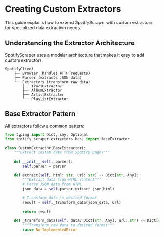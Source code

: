 # Creating Custom Extractors

This guide explains how to extend SpotifyScraper with custom extractors for specialized data extraction needs.

## Understanding the Extractor Architecture

SpotifyScraper uses a modular architecture that makes it easy to add custom extractors:

```
SpotifyClient
    ├── Browser (handles HTTP requests)
    ├── Parser (extracts JSON data)
    └── Extractors (transform raw data)
        ├── TrackExtractor
        ├── AlbumExtractor
        ├── ArtistExtractor
        └── PlaylistExtractor
```

## Base Extractor Pattern

All extractors follow a common pattern:

```python
from typing import Dict, Any, Optional
from spotify_scraper.extractors.base import BaseExtractor

class CustomExtractor(BaseExtractor):
    """Extract custom data from Spotify pages"""
    
    def __init__(self, parser):
        self.parser = parser
    
    def extract(self, html: str, url: str) -> Dict[str, Any]:
        """Extract data from HTML content"""
        # Parse JSON data from HTML
        json_data = self.parser.extract_json(html)
        
        # Transform data to desired format
        result = self._transform_data(json_data, url)
        
        return result
    
    def _transform_data(self, data: Dict[str, Any], url: str) -> Dict[str, Any]:
        """Transform raw data to desired format"""
        raise NotImplementedError
```